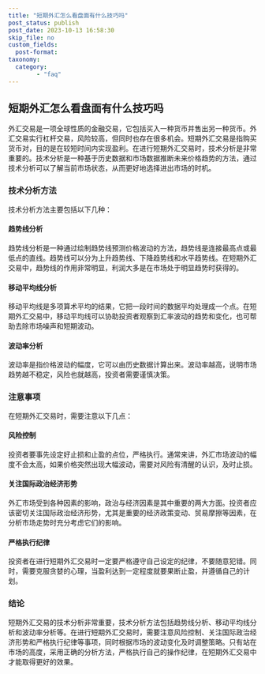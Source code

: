 ```yaml
---
title: "短期外汇怎么看盘面有什么技巧吗"
post_status: publish
post_date: 2023-10-13 16:58:30
skip_file: no
custom_fields: 
  post-format: 
taxonomy:
  category:
        - "faq"
---
```


## 短期外汇怎么看盘面有什么技巧吗

外汇交易是一项全球性质的金融交易，它包括买入一种货币并售出另一种货币。外汇交易实行杠杆交易，风险较高，但同时也存在很多机会。短期外汇交易是指购买货币对，目的是在较短时间内实现盈利。在进行短期外汇交易时，技术分析是非常重要的。技术分析是一种基于历史数据和市场数据推断未来价格趋势的方法，通过技术分析可以了解当前市场状态，从而更好地选择进出市场的时机。

### 技术分析方法

技术分析方法主要包括以下几种：

#### 趋势线分析

趋势线分析是一种通过绘制趋势线预测价格波动的方法，趋势线是连接最高点或最低点的直线。趋势线可以分为上升趋势线、下降趋势线和水平趋势线。在短期外汇交易中，趋势线的作用非常明显，利润大多是在市场处于明显趋势时获得的。

#### 移动平均线分析

移动平均线是多项算术平均的结果，它把一段时间的数据平均处理成一个点。在短期外汇交易中，移动平均线可以协助投资者观察到汇率波动的趋势和变化，也可帮助去除市场噪声和短期波动。

#### 波动率分析

波动率是指价格波动的幅度，它可以由历史数据计算出来。波动率越高，说明市场趋势越不稳定，风险也就越高，投资者需要谨慎决策。

### 注意事项

在短期外汇交易时，需要注意以下几点：

#### 风险控制

投资者要事先设定好止损和止盈的点位，严格执行。通常来讲，外汇市场波动的幅度不会太高，如果价格突然出现大幅波动，需要对风险有清醒的认识，及时止损。

#### 关注国际政治经济形势

外汇市场受到各种因素的影响，政治与经济因素是其中重要的两大方面。投资者应该密切关注国际政治经济形势，尤其是重要的经济政策变动、贸易摩擦等因素，在分析市场走势时充分考虑它们的影响。

#### 严格执行纪律

投资者在进行短期外汇交易时一定要严格遵守自己设定的纪律，不要随意犯错。同时，需要克服贪婪的心理，当盈利达到一定程度就要果断止盈，并遵循自己的计划。

### 结论

短期外汇交易的技术分析非常重要，技术分析方法包括趋势线分析、移动平均线分析和波动率分析等。在进行短期外汇交易时，需要注意风险控制、关注国际政治经济形势和严格执行纪律等事项，同时根据市场的波动变化及时调整策略。只有站在市场的高度，采用正确的分析方法，严格执行自己的操作纪律，在短期外汇交易中才能取得更好的效果。
